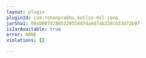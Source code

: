 ```yaml
---
layout: plugin
pluginId: com.rohanprabhu.kotlin-dsl-jooq
jarSha1: 09ab00742805220554d74aed7ab22dcb33d72b97
isJarAvailable: true
error: NONE
violations: []

---
```

